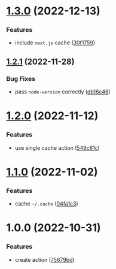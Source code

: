 # [1.3.0](https://github.com/DerYeger/pnpm-setup-action/compare/v1.2.1...v1.3.0) (2022-12-13)


### Features

* include `next.js` cache ([30f1759](https://github.com/DerYeger/pnpm-setup-action/commit/30f1759f04555400a0ffb26317204f4dee1749b7))

## [1.2.1](https://github.com/DerYeger/pnpm-setup-action/compare/v1.2.0...v1.2.1) (2022-11-28)


### Bug Fixes

* pass `node-version` correctly ([db16c46](https://github.com/DerYeger/pnpm-setup-action/commit/db16c465959b83295e68d1310d4349ce259d88c2))

# [1.2.0](https://github.com/DerYeger/pnpm-setup-action/compare/v1.1.0...v1.2.0) (2022-11-12)


### Features

* use single cache action ([549c61c](https://github.com/DerYeger/pnpm-setup-action/commit/549c61c3a52aaf147ac4578d4eed08e749321b41))

# [1.1.0](https://github.com/DerYeger/pnpm-setup-action/compare/v1.0.0...v1.1.0) (2022-11-02)


### Features

* cache `~/.cache` ([04fa1c3](https://github.com/DerYeger/pnpm-setup-action/commit/04fa1c3819e55e83636925a7b9b8e8656e6e6cf4))

# 1.0.0 (2022-10-31)


### Features

* create action ([75679bd](https://github.com/DerYeger/pnpm-setup-action/commit/75679bdfca5fa2408be6bd08ba25c66fbd3d54ba))
